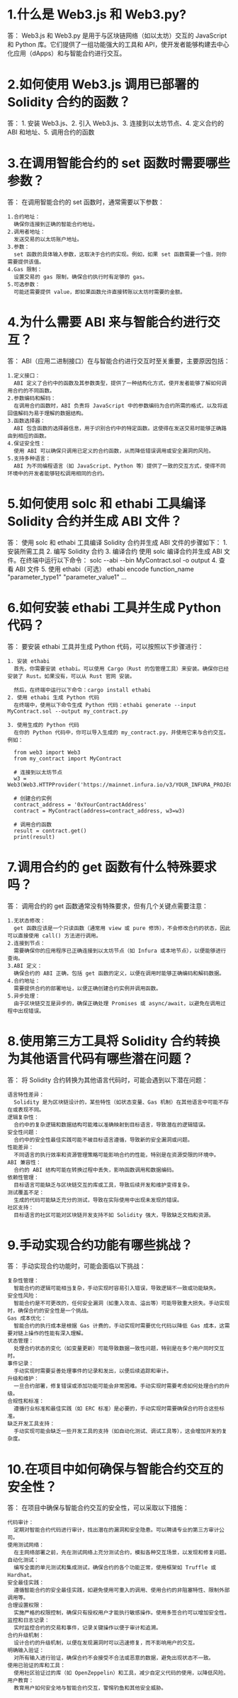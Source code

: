 # 1.什么是 Web3.js 和 Web3.py?
答：
    Web3.js 和 Web3.py 是用于与区块链网络（如以太坊）交互的 JavaScript 和 Python 库。它们提供了一组功能强大的工具和 API，使开发者能够构建去中心化应用（dApps）和与智能合约进行交互。

# 2.如何使用 Web3.js 调用已部署的 Solidity 合约的函数？
答：
    1. 安装 Web3.js、2. 引入 Web3.js、3. 连接到以太坊节点、4. 定义合约的 ABI 和地址、5. 调用合约的函数

# 3.在调用智能合约的 set 函数时需要哪些参数？
答：
    在调用智能合约的 set 函数时，通常需要以下参数：

    1.合约地址：
      确保你连接到正确的智能合约地址。
    2.调用者地址：
      发送交易的以太坊账户地址。
    3.参数：
      set 函数的具体输入参数，这取决于合约的实现。例如，如果 set 函数需要一个值，则你需要提供该值。
    4.Gas 限制：
      设置交易的 gas 限制，确保合约执行时有足够的 gas。
    5.可选参数：
      可能还需要提供 value，即如果函数允许直接转账以太坊时需要的金额。

# 4.为什么需要 ABI 来与智能合约进行交互？
答：
    ABI（应用二进制接口）在与智能合约进行交互时至关重要，主要原因包括：

    1.定义接口：
      ABI 定义了合约中的函数及其参数类型，提供了一种结构化方式，使开发者能够了解如何调用合约的不同函数。
    2.参数编码和解码：
      在调用合约函数时，ABI 负责将 JavaScript 中的参数编码为合约所需的格式，以及将返回值解码为易于理解的数据结构。
    3.函数选择器：
      ABI 包含函数的选择器信息，用于识别合约中的特定函数。这使得在发送交易时能够正确路由到相应的函数。
    4.保证安全性：
      使用 ABI 可以确保只调用已定义的合约函数，从而降低错误调用或安全漏洞的风险。
    5.支持多种语言：
      ABI 为不同编程语言（如 JavaScript、Python 等）提供了一致的交互方式，使得不同环境中的开发者能够轻松调用相同的合约。

# 5.如何使用 solc 和 ethabi 工具编译 Solidity 合约并生成 ABI 文件？
答：
    使用 solc 和 ethabi 工具编译 Solidity 合约并生成 ABI 文件的步骤如下：
      1. 安装所需工具
      2. 编写 Solidity 合约
      3. 编译合约
        使用 solc 编译合约并生成 ABI 文件。在终端中运行以下命令：
          solc --abi --bin MyContract.sol -o output
      4. 查看 ABI 文件
      5. 使用 ethabi（可选）
        ethabi encode function_name "parameter_type1" "parameter_value1" ...

# 6.如何安装 ethabi 工具并生成 Python 代码？
答：
    要安装 ethabi 工具并生成 Python 代码，可以按照以下步骤进行：

    1. 安装 ethabi
      首先，你需要安装 ethabi。可以使用 Cargo（Rust 的包管理工具）来安装。确保你已经安装了 Rust。如果没有，可以从 Rust 官网 安装。

      然后，在终端中运行以下命令：cargo install ethabi
    2. 使用 ethabi 生成 Python 代码
      在终端中，使用以下命令生成 Python 代码：ethabi generate --input MyContract.sol --output my_contract.py

    3. 使用生成的 Python 代码
      在你的 Python 代码中，你可以导入生成的 my_contract.py，并使用它来与合约交互。例如：

      from web3 import Web3
      from my_contract import MyContract

      # 连接到以太坊节点
      w3 = Web3(Web3.HTTPProvider('https://mainnet.infura.io/v3/YOUR_INFURA_PROJECT_ID'))

      # 创建合约实例
      contract_address = '0xYourContractAddress'
      contract = MyContract(address=contract_address, w3=w3)

      # 调用合约函数
      result = contract.get()
      print(result)

# 7.调用合约的 get 函数有什么特殊要求吗？
答：
    调用合约的 get 函数通常没有特殊要求，但有几个关键点需要注意：

    1.无状态修改：
      get 函数应该是一个只读函数（通常用 view 或 pure 修饰），不会修改合约的状态，因此可以直接使用 call() 方法进行调用。
    2.连接到节点：
      需要确保你的应用程序已正确连接到以太坊节点（如 Infura 或本地节点），以便能够进行查询。
    3.ABI 定义：
      确保合约的 ABI 正确，包括 get 函数的定义，以便在调用时能够正确编码和解码数据。
    4.合约地址：
      需要提供合约的部署地址，以便正确创建合约实例并调用函数。
    5.异步处理：
      由于区块链交互是异步的，确保正确处理 Promises 或 async/await，以避免在调用过程中出现错误。

# 8.使用第三方工具将 Solidity 合约转换为其他语言代码有哪些潜在问题？
答：
    将 Solidity 合约转换为其他语言代码时，可能会遇到以下潜在问题：

    语言特性差异：
      Solidity 是为区块链设计的，某些特性（如状态变量、Gas 机制）在其他语言中可能不存在或表现不同。
    逻辑复杂性：
      合约中的复杂逻辑和数据结构可能难以准确映射到目标语言，导致潜在的逻辑错误。
    安全性问题：
      合约中的安全性最佳实践可能不被目标语言遵循，导致新的安全漏洞或问题。
    性能差异：
      不同语言的执行效率和资源管理策略可能影响合约的性能，特别是在资源受限的环境中。
    ABI 兼容性：
      合约的 ABI 结构可能在转换过程中丢失，影响函数调用和数据编码。
    依赖性管理：
      目标语言可能缺乏与区块链交互的库或工具，导致后续开发和维护变得复杂。
    测试覆盖不足：
      生成的代码可能缺乏充分的测试，导致在实际使用中出现未发现的错误。
    社区支持：
      目标语言的社区可能对区块链开发支持不如 Solidity 强大，导致缺乏文档和资源。

# 9.手动实现合约功能有哪些挑战？
答：
    手动实现合约功能时，可能会面临以下挑战：

    复杂性管理：
      智能合约的逻辑可能相当复杂，手动实现时容易引入错误，导致逻辑不一致或功能缺失。
    安全性风险：
      智能合约是不可更改的，任何安全漏洞（如重入攻击、溢出等）可能导致重大损失。手动实现时，确保合约的安全性是一个挑战。
    Gas 成本优化：
      智能合约的执行成本是根据 Gas 计费的，手动实现时需要优化代码以降低 Gas 成本，这需要对链上操作的性能有深入理解。
    状态管理：
      处理合约状态的变化（如变量更新）可能导致数据一致性问题，特别是在多个用户同时交互时。
    事件记录：
      手动实现时需要妥善处理事件的记录和发出，以便后续追踪和审计。
    升级和维护：
      一旦合约部署，修复错误或添加功能可能会非常困难。手动实现时需要考虑如何处理合约的升级。
    合规性和标准：
      遵循行业标准和最佳实践（如 ERC 标准）是必要的，手动实现时需要确保合约符合这些标准。
    缺乏开发工具支持：
      手动实现可能会缺乏一些开发工具的支持（如自动化测试、调试工具等），这会增加开发的复杂度。

# 10.在项目中如何确保与智能合约交互的安全性？
答：
    在项目中确保与智能合约交互的安全性，可以采取以下措施：

    代码审计：
      定期对智能合约代码进行审计，找出潜在的漏洞和安全隐患。可以聘请专业的第三方审计公司。
    使用测试网络：
      在主网络部署之前，先在测试网络上充分测试合约，模拟各种交互场景，以发现和修复问题。
    自动化测试：
      编写全面的单元测试和集成测试，确保合约的各个功能正常，使用框架如 Truffle 或 Hardhat。
    安全最佳实践：
      遵循智能合约的安全最佳实践，如避免使用可重入的调用、使用合约的非阻塞特性、限制外部调用等。
    合理设置权限：
      实施严格的权限控制，确保只有授权用户才能执行敏感操作。使用多签合约可以增加安全性。
    监控和日志记录：
      实时监控合约的交易和事件，记录关键操作以便于审计和追溯。
    合约升级机制：
      设计合约的升级机制，以便在发现漏洞时可以迅速修复，而不影响用户的交互。
    明确输入验证：
      对所有输入进行验证，确保合约不会接受不合法或恶意的数据，避免出现状态不一致。
    使用已验证的库和工具：
      使用社区验证过的库（如 OpenZeppelin）和工具，减少自定义代码的使用，以降低风险。
    用户教育：
      教育用户如何安全地与智能合约交互，警惕钓鱼和其他安全威胁。